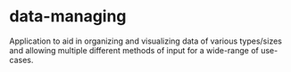 # data-managing
Application to aid in organizing and visualizing data of various types/sizes and allowing multiple different methods of input for a wide-range of use-cases.
